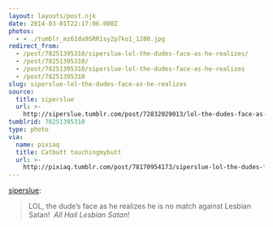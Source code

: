 ```yaml
---
layout: layouts/post.njk
date: 2014-03-01T22:17:06.000Z
photos:
  - - ./tumblr_mz61da9SRR1sy2p7ko1_1280.jpg
redirect_from:
  - /post/78251395310/siperslue-lol-the-dudes-face-as-he-realizes/
  - /post/78251395310/
  - /post/78251395310/siperslue-lol-the-dudes-face-as-he-realizes
  - /post/78251395310
slug: siperslue-lol-the-dudes-face-as-he-realizes
source:
  title: siperslue
  url: >-
    http://siperslue.tumblr.com/post/72832029013/lol-the-dudes-face-as-he-realizes-he-is-no-match
tumblrid: 78251395310
type: photo
via:
  name: pixiaq
  title: Catbutt touchingmybutt
  url: >-
    http://pixiaq.tumblr.com/post/78170954173/siperslue-lol-the-dudes-face-as-he-realizes
---
```

<p><a class="tumblr_blog" href="http://siperslue.tumblr.com/post/72832029013/lol-the-dudes-face-as-he-realizes-he-is-no-match">siperslue</a>:</p>
<blockquote>
<p>LOL, the dude’s face as he realizes he is no match against Lesbian Satan!  <em>All Hail Lesbian Satan</em>!</p>
</blockquote>
